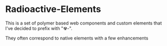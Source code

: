 # Radioactive-Elements
This is a set of polymer based web components and custom elements that I've decided to prefix with "☢-".

They often correspond to native elements with a few enhancements
